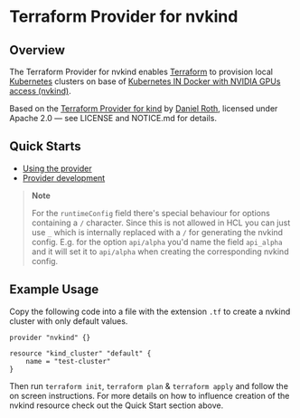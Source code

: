 # Terraform Provider for nvkind


## Overview

The Terraform Provider for nvkind enables [Terraform](https://www.terraform.io) to provision local [Kubernetes](https://kubernetes.io) clusters on base of [Kubernetes IN Docker with NVIDIA GPUs access (nvkind)](https://github.com/NVIDIA/nvkind).

Based on the [Terraform Provider for kind](https://github.com/tehcyx/terraform-provider-kind) by [Daniel Roth](https://github.com/tehcyx), licensed under Apache 2.0 — see LICENSE and NOTICE.md for details.

## Quick Starts
- [Using the provider](./docs/USAGE.md)
- [Provider development](./docs/DEVELOPMENT.md)

> **Note**
> 
> For the `runtimeConfig` field there's special behaviour for options containing a `/` character. Since this is not allowed in HCL you can just use `_` which is internally replaced with a `/` for generating the nvkind config. E.g. for the option `api/alpha` you'd name the field `api_alpha` and it will set it to `api/alpha` when creating the corresponding nvkind config.

## Example Usage

Copy the following code into a file with the extension `.tf` to create a nvkind cluster with only default values.
```hcl
provider "nvkind" {}

resource "kind_cluster" "default" {
    name = "test-cluster"
}
```

Then run `terraform init`, `terraform plan` & `terraform apply` and follow the on screen instructions. For more details on how to influence creation of the nvkind resource check out the Quick Start section above.
